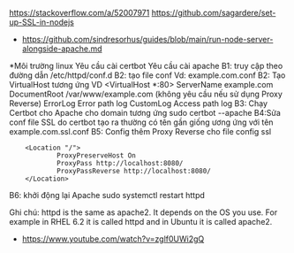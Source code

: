 https://stackoverflow.com/a/52007971
https://github.com/sagardere/set-up-SSL-in-nodejs
- https://github.com/sindresorhus/guides/blob/main/run-node-server-alongside-apache.md


*Môi trường linux
Yêu cầu cài certbot
Yêu cầu cài apache
B1: truy cập theo đường dẫn /etc/httpd/conf.d
B2: tạo file conf Vd: example.com.conf
B2: Tạo VirtualHost tương ứng VD
<VirtualHost *:80>
	ServerName example.com
	DocumentRoot /var/www/example.com (không yêu cầu nếu sử dụng Proxy Reverse)
	ErrorLog  Error path log
    	CustomLog  Access path log
</VirtualHost>
B3: Chạy Certbot cho Apache cho domain tương ứng
sudo certbot --apache
B4:Sửa conf file SSL do certbot tạo ra thường có tên gần giống ương ứng với tên example.com.ssl.conf
B5: Config thêm Proxy Reverse cho file config ssl

        <Location "/">
                ProxyPreserveHost On
                ProxyPass http://localhost:8080/
                ProxyPassReverse http://localhost:8080/
        </Location>
B6: khởi động lại Apache
sudo systemctl restart httpd

Ghi chú:
httpd is the same as apache2. It depends on the OS you use. For example in RHEL 6.2 it is called httpd and in Ubuntu it is called apache2.

- https://www.youtube.com/watch?v=zglf0UWi2gQ
